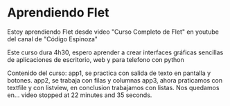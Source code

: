 # Aprendiendo Flet

Estoy aprendiendo Flet desde video "Curso Completo de Flet" en youtube del canal de "Código Espinoza"

Este curso dura 4h30, espero aprender a crear interfaces gráficas sencillas de aplicaciones de escritorio,
web y para telefono con python

Contenido del curso:
app1, se practica con salida de texto en pantalla y botones.
app2, se trabaja con filas y columnas
app3, ahora praticamos con textfile y con listview, en conclusion trabajamos con listas. Nos quedamos en... video stopped at 22 minutes and 35 seconds.

